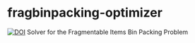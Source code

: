 # fragbinpacking-optimizer
[![DOI](https://zenodo.org/badge/60608790.svg)](https://zenodo.org/badge/latestdoi/60608790)
Solver for the Fragmentable Items Bin Packing Problem
